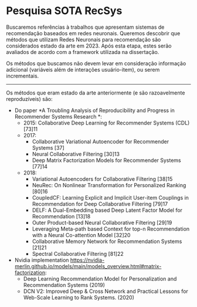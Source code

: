# Pesquisa SOTA RecSys

Buscaremos referências à trabalhos que apresentam sistemas de recomendação baseados em redes neuronais.
Queremos descobrir que métodos que utilizam Redes Neuronais para recomendação são considerados estado da arte em 2023.
Após esta etapa, estes serão avaliados de acordo com a framework utilizada na dissertação.

Os métodos que buscamos não devem levar em consideração informação adicional (variáveis além de interações usuário-item), ou serem incrementais.

---

Os métodos que eram estado da arte anteriormente (e são razoavelmente reproduzíveis) são:

* Do paper *A Troubling Analysis of Reproducibility and Progress in Recommender Systems Research *:
    * 2015: Collaborative Deep Learning for Recommender Systems (CDL) [73]11
    * 2017:
        * Collaborative Variational Autoencoder for Recommender Systems [37]
        * Neural Collaborative Filtering [30]13
        * Deep Matrix Factorization Models for Recommender Systems [77]14
    * 2018:
        * Variational Autoencoders for Collaborative Filtering [38]15
        * NeuRec: On Nonlinear Transformation for Personalized Ranking [80]16
        * CoupledCF: Learning Explicit and Implicit User-item Couplings in Recommendation for Deep Collaborative Filtering [79]17
        * DELF: A Dual-Embedding based Deep Latent Factor Model for Recommendation [13]18
        * Outer Product-based Neural Collaborative Filtering [29]19
        * Leveraging Meta-path based Context for top-n Recommendation with a Neural Co-attention Model [32]20
        * Collaborative Memory Network for Recommendation Systems [21]21
        * Spectral Collaborative Filtering [81]22
* Nvidia implementation https://nvidia-merlin.github.io/models/main/models_overview.html#matrix-factorization:
    * Deep Learning Recommendation Model for Personalization and Recommendation Systems (2019)
    * DCN V2: Improved Deep & Cross Network and Practical Lessons for Web-Scale Learning to Rank Systems. (2020)

